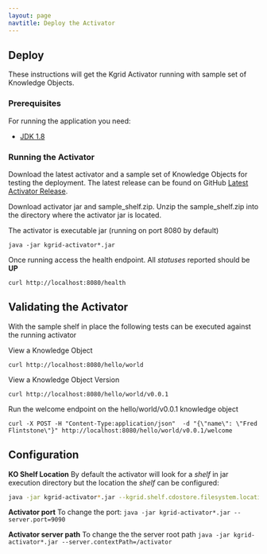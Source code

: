 ```yaml
---
layout: page
navtitle: Deploy the Activator
---
```

## Deploy

These instructions will get the Kgrid Activator running with sample set of Knowledge Objects.

### Prerequisites
For running the application you need:

- [JDK 1.8](http://www.oracle.com/technetwork/java/javase/downloads/jdk8-downloads-2133151.html)

### Running the Activator
Download the latest activator and a sample set of Knowledge Objects for testing the deployment. 
The latest release can be found on GitHub [Latest Activator Release](https://github.com/kgrid/kgrid-activator/releases/latest).

Download activator jar and sample_shelf.zip.  Unzip the sample_shelf.zip into the directory where the activator jar is located.

The activator is executable jar (running on port 8080 by default)

```java -jar kgrid-activator*.jar ```

Once running access the health endpoint. All _statuses_ reported should be **UP**

```curl http://localhost:8080/health```

## Validating the Activator 

With the sample shelf in place the following tests can be executed against the running activator

View a Knowledge Object

```curl http://localhost:8080/hello/world```

View a Knowledge Object Version

```curl http://localhost:8080/hello/world/v0.0.1```

Run the welcome endpoint on the hello/world/v0.0.1 knowledge object

```curl -X POST -H "Content-Type:application/json"  -d "{\"name\": \"Fred Flintstone\"}" http://localhost:8080/hello/world/v0.0.1/welcome```

## Configuration

**KO Shelf Location**
By default the activator will look for a _shelf_ in jar execution directory but the location the _shelf_ can be configured:

```bash
java -jar kgrid-activator*.jar --kgrid.shelf.cdostore.filesystem.location=//data/myshelf
```

**Activator port** 
To change the port:
```java -jar kgrid-activator*.jar --server.port=9090```

**Activator server path** 
To change the the server root path
```java -jar kgrid-activator*.jar --server.contextPath=/activator```
